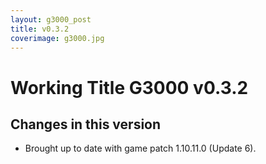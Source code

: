 ```yaml
---
layout: g3000_post
title: v0.3.2
coverimage: g3000.jpg
---
```

# Working Title G3000 v0.3.2
## Changes in this version

- Brought up to date with game patch 1.10.11.0 (Update 6).